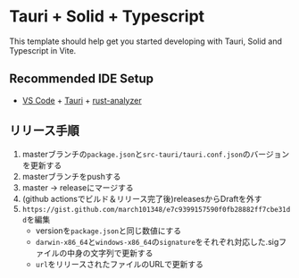 # Tauri + Solid + Typescript

This template should help get you started developing with Tauri, Solid and Typescript in Vite.

## Recommended IDE Setup

- [VS Code](https://code.visualstudio.com/) + [Tauri](https://marketplace.visualstudio.com/items?itemName=tauri-apps.tauri-vscode) + [rust-analyzer](https://marketplace.visualstudio.com/items?itemName=rust-lang.rust-analyzer)

## リリース手順
1. masterブランチの`package.json`と`src-tauri/tauri.conf.json`のバージョンを更新する
1. masterブランチをpushする
1. master -> releaseにマージする
1. (github actionsでビルド＆リリース完了後)releasesからDraftを外す
1. `https://gist.github.com/march101348/e7c9399157590f0fb28882ff7cbe31dd`を編集
    - versionを`package.json`と同じ数値にする
    - `darwin-x86_64`と`windows-x86_64`の`signature`をそれぞれ対応した.sigファイルの中身の文字列で更新する
    - `url`をリリースされたファイルのURLで更新する